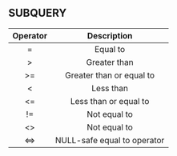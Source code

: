  ## SUBQUERY

| Operator 	| Description               |
|:---------:|:-------------------------:|
|  =        |Equal to                   | 
|  >        |Greater than               |
| >=        |Greater than or equal to   |
| < 	    |Less than                  |
| <= 	    |Less than or equal to      |
| != 	    |Not equal to               |
|  <>       |	Not equal to            |
|  <=>  	|NULL-safe equal to operator|